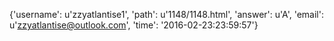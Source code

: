 {'username': u'zzyatlantise1', 'path': u'1148/1148.html', 'answer': u'A', 'email': u'zzyatlantise@outlook.com', 'time': '2016-02-23:23:59:57'}